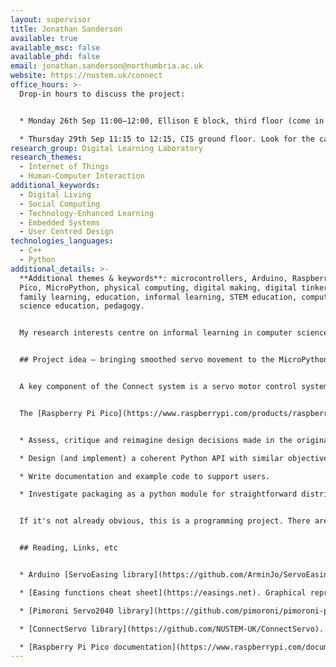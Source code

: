 ```yaml
---
layout: supervisor
title: Jonathan Sanderson
available: true
available_msc: false
available_phd: false
email: jonathan.sanderson@northumbria.ac.uk
website: https://nustem.uk/connect
office_hours: >-
  Drop-in hours to discuss the project:


  * Monday 26th Sep 11:00–12:00, Ellison E block, third floor (come in via the Zone entrance on Northumberland Road, follow signs to Think Lab).

  * Thursday 29th Sep 11:15 to 12:15, CIS ground floor. Look for the cardboard puppet.
research_group: Digital Learning Laboratory
research_themes:
  - Internet of Things
  - Human-Computer Interaction
additional_keywords:
  - Digital Living
  - Social Computing
  - Technology-Enhanced Learning
  - Embedded Systems
  - User Centred Design
technologies_languages:
  - C++
  - Python
additional_details: >-
  **Additional themes & keywords**: microcontrollers, Arduino, Raspberry Pi, Pi
  Pico, MicroPython, physical computing, digital making, digital tinkering,
  family learning, education, informal learning, STEM education, computer
  science education, pedagogy.


  My research interests centre on informal learning in computer science. A live outreach/engagement project, [Connect](https://nustem.uk/connect/), involves late primary-aged children (approx. 9-11 years old) working alongside their parents/carers to build electromechanical puppets operated by a microcontroller. The controllers are networked and use IoT protocols to exchange simple 'mood' messages between puppets. The task, workshop activities, mechanical and coding components are all tailored with the aim of prompting exploratory, 'tinkering' behaviour and conversations amongst participants.


  ## Project idea – bringing smoothed servo movement to the MicroPython ecosystem


  A key component of the Connect system is a servo motor control system, which builds on established libraries to allow the programmer to articulate complex animation sequences with minimal code. The current library is written in C++ and targets the Arduino platform.


  The [Raspberry Pi Pico](https://www.raspberrypi.com/products/raspberry-pi-pico/) platform is rapidly growing in popularity, particularly with the MicroPython runtime. This project would therefore aim to port the existing C++/Arduino servo animation library to MicroPython/Pi Pico. Along the way, you might:


  * Assess, critique and reimagine design decisions made in the original (Arduino) implementation.

  * Design (and implement) a coherent Python API with similar objectives.

  * Write documentation and example code to support users.

  * Investigate packaging as a python module for straightforward distribution and use.


  If it's not already obvious, this is a programming project. There are some slightly gnarly corners to navigate, several digressions or extensions you might choose to pursue, and some simplifications which could be made if necessary. You'll also be working in the constrained environment of microcontrollers. Oh, and: playing with cute cardboard robots.


  ## Reading, Links, etc


  * Arduino [ServoEasing library](https://github.com/ArminJo/ServoEasing). Very comprehensive library, well documented and commented. Targets multiple Arduino hardware environments, which can make tracing the code a little complex.

  * [Easing functions cheat sheet](https://easings.net). Graphical representations of easing functions, with (TypeScript) code examples.

  * [Pimoroni Servo2040 library](https://github.com/pimoroni/pimoroni-pico/tree/main/micropython/modules/servo). Current state-of-the-art MicroPython servo implementation. See also the corresponding [MicroPython examples](https://github.com/pimoroni/pimoroni-pico/tree/main/micropython/examples/servo2040), including [this eased movement example](https://github.com/pimoroni/pimoroni-pico/blob/main/micropython/examples/servo2040/simple_easing.py). Note that this library is Pico-specific, when MicroPython itself is highly portable across platforms and architectures. You may wish to explore the implications of this.

  * [ConnectServo library](https://github.com/NUSTEM-UK/ConnectServo). My (hacky?) Arduino library which implements a subclass of ServoEasing with per-servo movement queues and servo-to-servo messaging. It's worth noting that ServoEasing (above) has recently added some similar functionality, which may present an alternative implementation model.

  * [Raspberry Pi Pico documentation](https://www.raspberrypi.com/documentation/microcontrollers/raspberry-pi-pico.html).
---
```

